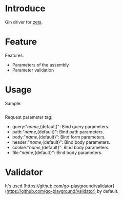 # Introduce
Gin driver for [zeta](https://github.com/zeta-io/zeta).
# Feature
Features:
 - Parameters of the assembly
 - Parameter validation
# Usage
Sample:
```go

```
Request parameter tag:
 - query:"${name},${default}": Bind query parameters.
 - path:"${name},${default}": Bind path parameters.
 - body:"${name},${default}": Bind form parameters.
 - header:"${name},${default}": Bind body parameters.
 - cookie:"${name},${default}": Bind body parameters.
 - file:"${name},${default}": Bind body parameters.
 

# Validator
It's used [https://github.com/go-playground/validator](https://github.com/go-playground/validator) by default.

